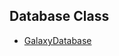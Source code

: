 ## Database Class

* [GalaxyDatabase](https://github.com/mwest1997/galaxy-raiders/blob/master/app/src/main/java/edu/cnm/deepdive/galaxyraiders/service/GalaxyDatabase.java)